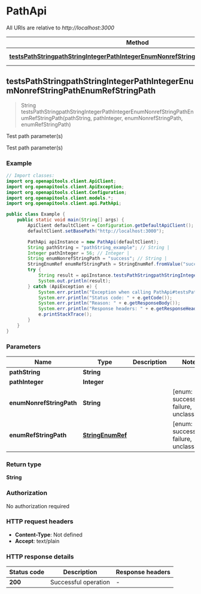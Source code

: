 # PathApi

All URIs are relative to *http://localhost:3000*

| Method | HTTP request | Description |
|------------- | ------------- | -------------|
| [**testsPathStringpathStringIntegerPathIntegerEnumNonrefStringPathEnumRefStringPath**](PathApi.md#testsPathStringpathStringIntegerPathIntegerEnumNonrefStringPathEnumRefStringPath) | **GET** /path/string/{path_string}/integer/{path_integer}/{enum_nonref_string_path}/{enum_ref_string_path} | Test path parameter(s) |



## testsPathStringpathStringIntegerPathIntegerEnumNonrefStringPathEnumRefStringPath

> String testsPathStringpathStringIntegerPathIntegerEnumNonrefStringPathEnumRefStringPath(pathString, pathInteger, enumNonrefStringPath, enumRefStringPath)

Test path parameter(s)

Test path parameter(s)

### Example

```java
// Import classes:
import org.openapitools.client.ApiClient;
import org.openapitools.client.ApiException;
import org.openapitools.client.Configuration;
import org.openapitools.client.models.*;
import org.openapitools.client.api.PathApi;

public class Example {
    public static void main(String[] args) {
        ApiClient defaultClient = Configuration.getDefaultApiClient();
        defaultClient.setBasePath("http://localhost:3000");

        PathApi apiInstance = new PathApi(defaultClient);
        String pathString = "pathString_example"; // String | 
        Integer pathInteger = 56; // Integer | 
        String enumNonrefStringPath = "success"; // String | 
        StringEnumRef enumRefStringPath = StringEnumRef.fromValue("success"); // StringEnumRef | 
        try {
            String result = apiInstance.testsPathStringpathStringIntegerPathIntegerEnumNonrefStringPathEnumRefStringPath(pathString, pathInteger, enumNonrefStringPath, enumRefStringPath);
            System.out.println(result);
        } catch (ApiException e) {
            System.err.println("Exception when calling PathApi#testsPathStringpathStringIntegerPathIntegerEnumNonrefStringPathEnumRefStringPath");
            System.err.println("Status code: " + e.getCode());
            System.err.println("Reason: " + e.getResponseBody());
            System.err.println("Response headers: " + e.getResponseHeaders());
            e.printStackTrace();
        }
    }
}
```

### Parameters


| Name | Type | Description  | Notes |
|------------- | ------------- | ------------- | -------------|
| **pathString** | **String**|  | |
| **pathInteger** | **Integer**|  | |
| **enumNonrefStringPath** | **String**|  | [enum: success, failure, unclassified] |
| **enumRefStringPath** | [**StringEnumRef**](.md)|  | [enum: success, failure, unclassified] |

### Return type

**String**

### Authorization

No authorization required

### HTTP request headers

- **Content-Type**: Not defined
- **Accept**: text/plain


### HTTP response details
| Status code | Description | Response headers |
|-------------|-------------|------------------|
| **200** | Successful operation |  -  |

